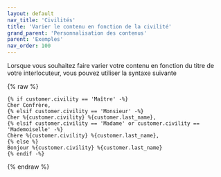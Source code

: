 ```yaml
---
layout: default
nav_title: 'Civilités'
title: 'Varier le contenu en fonction de la civilité'
grand_parent: 'Personnalisation des contenus'
parent: 'Exemples'
nav_order: 100
---
```


Lorsque vous souhaitez faire varier votre contenu en fonction du titre de votre interlocuteur, vous pouvez utiliser la syntaxe suivante

{% raw %}
```liquid
{% if customer.civility == 'Maître' -%}
Cher Confrère,
{% elsif customer.civility == 'Monsieur' -%}
Cher %{customer.civility} %{customer.last_name},
{% elsif customer.civility == 'Madame' or customer.civility == 'Mademoiselle' -%}
Chère %{customer.civility} %{customer.last_name},
{% else %}
Bonjour %{customer.civility} %{customer.last_name}
{% endif -%}
```
{% endraw %}